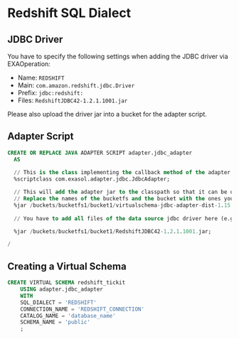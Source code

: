 # Redshift SQL Dialect

## JDBC Driver

You have to specify the following settings when adding the JDBC driver via EXAOperation:
* Name: `REDSHIFT`
* Main: `com.amazon.redshift.jdbc.Driver`
* Prefix: `jdbc:redshift:`
* Files: `RedshiftJDBC42-1.2.1.1001.jar`

Please also upload the driver jar into a bucket for the adapter script.

## Adapter Script

```sql
CREATE OR REPLACE JAVA ADAPTER SCRIPT adapter.jdbc_adapter 
  AS
  
  // This is the class implementing the callback method of the adapter script
  %scriptclass com.exasol.adapter.jdbc.JdbcAdapter;

  // This will add the adapter jar to the classpath so that it can be used inside the adapter script
  // Replace the names of the bucketfs and the bucket with the ones you used.
  %jar /buckets/bucketfs1/bucket1/virtualschema-jdbc-adapter-dist-1.15.0.jar;
									 
  // You have to add all files of the data source jdbc driver here (e.g. MySQL or Hive)

  %jar /buckets/bucketfs1/bucket1/RedshiftJDBC42-1.2.1.1001.jar;

/
```

## Creating a Virtual Schema

```sql
CREATE VIRTUAL SCHEMA redshift_tickit
	USING adapter.jdbc_adapter 
	WITH
	SQL_DIALECT = 'REDSHIFT'
	CONNECTION_NAME = 'REDSHIFT_CONNECTION'
	CATALOG_NAME = 'database_name'
	SCHEMA_NAME = 'public'
	;
```